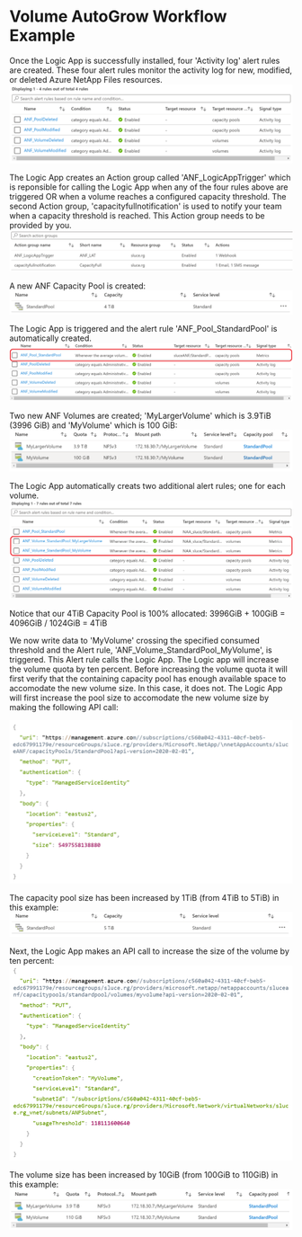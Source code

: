 # Volume AutoGrow Workflow Example

Once the Logic App is successfully installed, four 'Activity log' alert rules are created. These four alert rules monitor the activity log for new, modified, or deleted Azure NetApp Files resources.
![Four Alert Rules](./img/activitylogrules.png)

The Logic App creates an Action group called 'ANF_LogicAppTrigger' which is reponsible for calling the Logic App when any of the four rules above are triggered OR when a volume reaches a configured capacity threshold. The second Action group, 'capacityfullnotification' is used to notify your team when a capacity threshold is reached. This Action group needs to be provided by you.
![Action Groups](./img/actiongroup.png)

A new ANF Capacity Pool is created:
![Pool Before Resize](./img/poolbeforeresize.png)

The Logic App is triggered and the alert rule 'ANF_Pool_StandardPool' is automatically created.
![Capacity Pool Alert Rule](./img/newcapacitypoolalertrule.png)

Two new ANF Volumes are created; 'MyLargerVolume' which is 3.9TiB (3996 GiB) and 'MyVolume' which is 100 GiB:
![Volumes Before Resize](./img/volumesbeforeresize.png)

The Logic App automatically creats two additional alert rules; one for each volume.
![Volume Alert Rule](./img/newlargervolumealertrule.png)

Notice that our 4TiB Capacity Pool is 100% allocated: 3996GiB + 100GiB = 4096GiB / 1024GiB = 4TiB  

We now write data to 'MyVolume' crossing the specified consumed threshold and the Alert rule, 'ANF_Volume_StandardPool_MyVolume', is triggered. This Alert rule calls the Logic App. The Logic app will increase the volume quota by ten percent. Before increasing the volume quota it will first verify that the containing capacity pool has enough available space to accomodate the new volume size. In this case, it does not. The Logic App will first increase the pool size to accomodate the new volume size by making the following API call:

<img src="./img/poolincreaseapi.png" alt="" width="600" style="margin: 0 0 0 0; " />

The capacity pool size has been increased by 1TiB (from 4TiB to 5TiB) in this example:
![Pool Ater Resize](./img/poolafterresize.png)

Next, the Logic App makes an API call to increase the size of the volume by ten percent:
<img src="./img/volumeincreaseapi.png" alt="" width="600" style="margin: 0 0 0 0; " />

The volume size has been increased by 10GiB (from 100GiB to 110GiB) in this example:
![Violume After Resize](./img/volumesafterresize.png)
